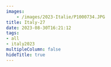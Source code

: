 ```yaml
---
images:
    - /images/2023-Italie/P1000734.JPG
title: Italy-27
date: 2023-08-30T16:21:12
tags:
- all
- italy2023
multipleColumn: false
hideTitle: true
---
```

